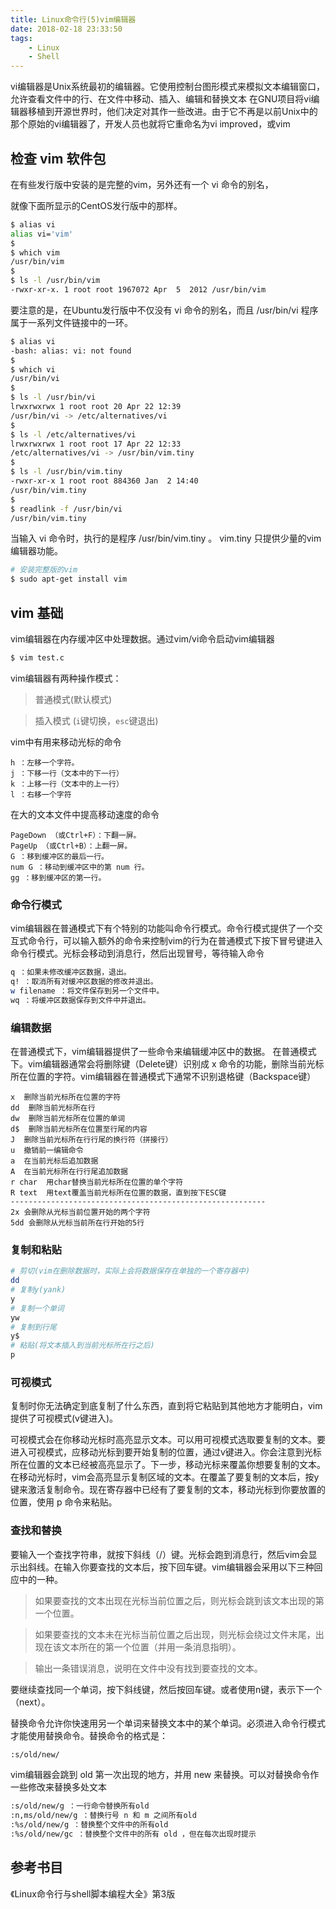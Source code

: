 ```yaml
---
title: Linux命令行(5)vim编辑器
date: 2018-02-18 23:33:50
tags: 
    - Linux
    - Shell
---
```

vi编辑器是Unix系统最初的编辑器。它使用控制台图形模式来模拟文本编辑窗口，允许查看文件中的行、在文件中移动、插入、编辑和替换文本
在GNU项目将vi编辑器移植到开源世界时，他们决定对其作一些改进。由于它不再是以前Unix中的那个原始的vi编辑器了，开发人员也就将它重命名为vi improved，或vim

## 检查 vim 软件包

在有些发行版中安装的是完整的vim，另外还有一个 vi 命令的别名，

就像下面所显示的CentOS发行版中的那样。

```bash
$ alias vi
alias vi='vim'
$
$ which vim
/usr/bin/vim
$
$ ls -l /usr/bin/vim
-rwxr-xr-x. 1 root root 1967072 Apr  5  2012 /usr/bin/vim
```

要注意的是，在Ubuntu发行版中不仅没有 vi 命令的别名，而且 /usr/bin/vi 程序属于一系列文件链接中的一环。

```bash
$ alias vi
-bash: alias: vi: not found
$
$ which vi
/usr/bin/vi
$
$ ls -l /usr/bin/vi
lrwxrwxrwx 1 root root 20 Apr 22 12:39 
/usr/bin/vi -> /etc/alternatives/vi
$
$ ls -l /etc/alternatives/vi
lrwxrwxrwx 1 root root 17 Apr 22 12:33 
/etc/alternatives/vi -> /usr/bin/vim.tiny
$
$ ls -l /usr/bin/vim.tiny
-rwxr-xr-x 1 root root 884360 Jan  2 14:40 
/usr/bin/vim.tiny
$
$ readlink -f /usr/bin/vi
/usr/bin/vim.tiny
```

当输入 vi 命令时，执行的是程序 /usr/bin/vim.tiny 。 vim.tiny 只提供少量的vim编辑器功能。

```bash
# 安装完整版的vim
$ sudo apt-get install vim
```

## vim 基础

vim编辑器在内存缓冲区中处理数据。通过vim/vi命令启动vim编辑器 
```bash
$ vim test.c
```

vim编辑器有两种操作模式： 

>  普通模式(默认模式)

>  插入模式 (`i`键切换，`esc`键退出)

vim中有用来移动光标的命令

```
h ：左移一个字符。
j ：下移一行（文本中的下一行）
k ：上移一行（文本中的上一行）
l ：右移一个字符
```

在大的文本文件中提高移动速度的命令

```
PageDown （或Ctrl+F）：下翻一屏。
PageUp （或Ctrl+B）：上翻一屏。
G ：移到缓冲区的最后一行。
num G ：移动到缓冲区中的第 num 行。
gg ：移到缓冲区的第一行。
```

### 命令行模式

vim编辑器在普通模式下有个特别的功能叫命令行模式。命令行模式提供了一个交互式命令行，可以输入额外的命令来控制vim的行为在普通模式下按下冒号键进入命令行模式。光标会移动到消息行，然后出现冒号，等待输入命令

```bash
q ：如果未修改缓冲区数据，退出。
q! ：取消所有对缓冲区数据的修改并退出。
w filename ：将文件保存到另一个文件中。
wq ：将缓冲区数据保存到文件中并退出。
```

### 编辑数据

在普通模式下，vim编辑器提供了一些命令来编辑缓冲区中的数据。 在普通模式下。vim编辑器通常会将删除键（Delete键）识别成 x 命令的功能，删除当前光标所在位置的字符。vim编辑器在普通模式下通常不识别退格键（Backspace键）

```
x  删除当前光标所在位置的字符 
dd  删除当前光标所在行 
dw  删除当前光标所在位置的单词 
d$  删除当前光标所在位置至行尾的内容 
J  删除当前光标所在行行尾的换行符（拼接行） 
u  撤销前一编辑命令 
a  在当前光标后追加数据 
A  在当前光标所在行行尾追加数据 
r char  用char替换当前光标所在位置的单个字符 
R text  用text覆盖当前光标所在位置的数据，直到按下ESC键
---------------------------------------------------------
2x 会删除从光标当前位置开始的两个字符
5dd 会删除从光标当前所在行开始的5行
```

### 复制和粘贴

```bash
# 剪切(vim在删除数据时，实际上会将数据保存在单独的一个寄存器中)
dd
# 复制y(yank)
y
# 复制一个单词
yw
# 复制到行尾
y$
# 粘贴(将文本插入到当前光标所在行之后)
p
```

### 可视模式

复制时你无法确定到底复制了什么东西，直到将它粘贴到其他地方才能明白，vim提供了可视模式(v键进入)。

可视模式会在你移动光标时高亮显示文本。可以用可视模式选取要复制的文本。要进入可视模式，应移动光标到要开始复制的位置，通过v键进入。你会注意到光标所在位置的文本已经被高亮显示了。下一步，移动光标来覆盖你想要复制的文本。在移动光标时，vim会高亮显示复制区域的文本。在覆盖了要复制的文本后，按y键来激活复制命令。现在寄存器中已经有了要复制的文本，移动光标到你要放置的位置，使用 p 命令来粘贴。

### 查找和替换

要输入一个查找字符串，就按下斜线（/）键。光标会跑到消息行，然后vim会显示出斜线。在输入你要查找的文本后，按下回车键。vim编辑器会采用以下三种回应中的一种。

> 如果要查找的文本出现在光标当前位置之后，则光标会跳到该文本出现的第一个位置。

> 如果要查找的文本未在光标当前位置之后出现，则光标会绕过文件末尾，出现在该文本所在的第一个位置（并用一条消息指明）。

> 输出一条错误消息，说明在文件中没有找到要查找的文本。

要继续查找同一个单词，按下斜线键，然后按回车键。或者使用n键，表示下一个（next）。

替换命令允许你快速用另一个单词来替换文本中的某个单词。必须进入命令行模式才能使用替换命令。替换命令的格式是：

```bash
:s/old/new/
```

vim编辑器会跳到 old 第一次出现的地方，并用 new 来替换。可以对替换命令作一些修改来替换多处文本

```bash
:s/old/new/g ：一行命令替换所有old
:n,ms/old/new/g ：替换行号 n 和 m 之间所有old
:%s/old/new/g ：替换整个文件中的所有old
:%s/old/new/gc ：替换整个文件中的所有 old ，但在每次出现时提示
```

## 参考书目

《Linux命令行与shell脚本编程大全》第3版